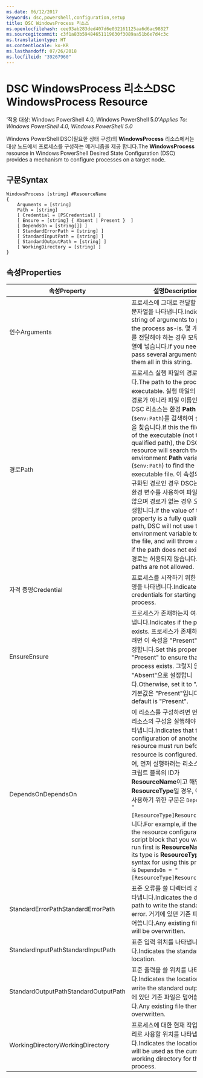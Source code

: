 ```yaml
---
ms.date: 06/12/2017
keywords: dsc,powershell,configuration,setup
title: DSC WindowsProcess 리소스
ms.openlocfilehash: cee93ab283ded407d6e032161125aa6d6ac98827
ms.sourcegitcommit: c3f1a83b59484651119630f3089aa51b6e7d4c3c
ms.translationtype: HT
ms.contentlocale: ko-KR
ms.lasthandoff: 07/26/2018
ms.locfileid: "39267960"
---
```

# <a name="dsc-windowsprocess-resource"></a><span data-ttu-id="472ab-103">DSC WindowsProcess 리소스</span><span class="sxs-lookup"><span data-stu-id="472ab-103">DSC WindowsProcess Resource</span></span>

<span data-ttu-id="472ab-104">‘적용 대상: Windows PowerShell 4.0, Windows PowerShell 5.0’</span><span class="sxs-lookup"><span data-stu-id="472ab-104">_Applies To: Windows PowerShell 4.0, Windows PowerShell 5.0_</span></span>

<span data-ttu-id="472ab-105">Windows PowerShell DSC(필요한 상태 구성)의 **WindowsProcess** 리소스에서는 대상 노드에서 프로세스를 구성하는 메커니즘을 제공 합니다.</span><span class="sxs-lookup"><span data-stu-id="472ab-105">The **WindowsProcess** resource in Windows PowerShell Desired State Configuration (DSC) provides a mechanism to configure processes on a target node.</span></span>

## <a name="syntax"></a><span data-ttu-id="472ab-106">구문</span><span class="sxs-lookup"><span data-stu-id="472ab-106">Syntax</span></span>

```
WindowsProcess [string] #ResourceName
{
    Arguments = [string]
    Path = [string]
    [ Credential = [PSCredential] ]
    [ Ensure = [string] { Absent | Present }  ]
    [ DependsOn = [string[]] ]
    [ StandardErrorPath = [string] ]
    [ StandardInputPath = [string] ]
    [ StandardOutputPath = [string] ]
    [ WorkingDirectory = [string] ]
}
```

## <a name="properties"></a><span data-ttu-id="472ab-107">속성</span><span class="sxs-lookup"><span data-stu-id="472ab-107">Properties</span></span>

| <span data-ttu-id="472ab-108">속성</span><span class="sxs-lookup"><span data-stu-id="472ab-108">Property</span></span> | <span data-ttu-id="472ab-109">설명</span><span class="sxs-lookup"><span data-stu-id="472ab-109">Description</span></span> |
| --- | --- |
| <span data-ttu-id="472ab-110">인수</span><span class="sxs-lookup"><span data-stu-id="472ab-110">Arguments</span></span>| <span data-ttu-id="472ab-111">프로세스에 그대로 전달할 인수의 문자열을 나타냅니다.</span><span class="sxs-lookup"><span data-stu-id="472ab-111">Indicates a string of arguments to pass to the process as-is.</span></span> <span data-ttu-id="472ab-112">몇 개의 인수를 전달해야 하는 경우 모두 이 문자열에 넣습니다.</span><span class="sxs-lookup"><span data-stu-id="472ab-112">If you need to pass several arguments, put them all in this string.</span></span>|
| <span data-ttu-id="472ab-113">경로</span><span class="sxs-lookup"><span data-stu-id="472ab-113">Path</span></span>| <span data-ttu-id="472ab-114">프로세스 실행 파일의 경로입니다.</span><span class="sxs-lookup"><span data-stu-id="472ab-114">The path to the process executable.</span></span> <span data-ttu-id="472ab-115">실행 파일의 정규화된 경로가 아니라 파일 이름인 경우 DSC 리소스는 환경 **Path** 변수(`$env:Path`)를 검색하여 실행 파일을 찾습니다.</span><span class="sxs-lookup"><span data-stu-id="472ab-115">If this the file name of the executable (not the fully qualified path), the DSC resource will search the environment **Path** variable (`$env:Path`) to find the executable file.</span></span> <span data-ttu-id="472ab-116">이 속성의 값이 정규화된 경로인 경우 DSC는 **Path** 환경 변수를 사용하여 파일을 찾지 않으며 경로가 없는 경우 오류가 발생합니다.</span><span class="sxs-lookup"><span data-stu-id="472ab-116">If the value of this property is a fully qualified path, DSC will not use the **Path** environment variable to find the file, and will throw an error if the path does not exist.</span></span> <span data-ttu-id="472ab-117">상대 경로는 허용되지 않습니다.</span><span class="sxs-lookup"><span data-stu-id="472ab-117">Relative paths are not allowed.</span></span>|
| <span data-ttu-id="472ab-118">자격 증명</span><span class="sxs-lookup"><span data-stu-id="472ab-118">Credential</span></span>| <span data-ttu-id="472ab-119">프로세스를 시작하기 위한 자격 증명을 나타냅니다.</span><span class="sxs-lookup"><span data-stu-id="472ab-119">Indicates the credentials for starting the process.</span></span>|
| <span data-ttu-id="472ab-120">Ensure</span><span class="sxs-lookup"><span data-stu-id="472ab-120">Ensure</span></span>| <span data-ttu-id="472ab-121">프로세스가 존재하는지 여부를 나타냅니다.</span><span class="sxs-lookup"><span data-stu-id="472ab-121">Indicates if the process exists.</span></span> <span data-ttu-id="472ab-122">프로세스가 존재하도록 하려면 이 속성을 "Present"으로 설정합니다.</span><span class="sxs-lookup"><span data-stu-id="472ab-122">Set this property to "Present" to ensure that the process exists.</span></span> <span data-ttu-id="472ab-123">그렇지 않으면, "Absent"으로 설정합니다.</span><span class="sxs-lookup"><span data-stu-id="472ab-123">Otherwise, set it to "Absent".</span></span> <span data-ttu-id="472ab-124">기본값은 "Present"입니다.</span><span class="sxs-lookup"><span data-stu-id="472ab-124">The default is "Present".</span></span>|
| <span data-ttu-id="472ab-125">DependsOn</span><span class="sxs-lookup"><span data-stu-id="472ab-125">DependsOn</span></span> | <span data-ttu-id="472ab-126">이 리소스를 구성하려면 먼저 다른 리소스의 구성을 실행해야 함을 나타냅니다.</span><span class="sxs-lookup"><span data-stu-id="472ab-126">Indicates that the configuration of another resource must run before this resource is configured.</span></span> <span data-ttu-id="472ab-127">예를 들어, 먼저 실행하려는 리소스 구성 스크립트 블록의 ID가 **ResourceName**이고 해당 형식이 **ResourceType**일 경우, 이 속성을 사용하기 위한 구문은 `DependsOn = "[ResourceType]ResourceName"`입니다.</span><span class="sxs-lookup"><span data-stu-id="472ab-127">For example, if the ID of the resource configuration script block that you want to run first is **ResourceName** and its type is **ResourceType**, the syntax for using this property is `DependsOn = "[ResourceType]ResourceName"` .</span></span>|
| <span data-ttu-id="472ab-128">StandardErrorPath</span><span class="sxs-lookup"><span data-stu-id="472ab-128">StandardErrorPath</span></span>| <span data-ttu-id="472ab-129">표준 오류를 쓸 디렉터리 경로를 나타냅니다.</span><span class="sxs-lookup"><span data-stu-id="472ab-129">Indicates the directory path to write the standard error.</span></span> <span data-ttu-id="472ab-130">거기에 있던 기존 파일은 덮어씁니다.</span><span class="sxs-lookup"><span data-stu-id="472ab-130">Any existing file there will be overwritten.</span></span>|
| <span data-ttu-id="472ab-131">StandardInputPath</span><span class="sxs-lookup"><span data-stu-id="472ab-131">StandardInputPath</span></span>| <span data-ttu-id="472ab-132">표준 입력 위치를 나타냅니다.</span><span class="sxs-lookup"><span data-stu-id="472ab-132">Indicates the standard input location.</span></span>|
| <span data-ttu-id="472ab-133">StandardOutputPath</span><span class="sxs-lookup"><span data-stu-id="472ab-133">StandardOutputPath</span></span>| <span data-ttu-id="472ab-134">표준 출력을 쓸 위치를 나타냅니다.</span><span class="sxs-lookup"><span data-stu-id="472ab-134">Indicates the location to write the standard output.</span></span> <span data-ttu-id="472ab-135">거기에 있던 기존 파일은 덮어씁니다.</span><span class="sxs-lookup"><span data-stu-id="472ab-135">Any existing file there will be overwritten.</span></span>|
| <span data-ttu-id="472ab-136">WorkingDirectory</span><span class="sxs-lookup"><span data-stu-id="472ab-136">WorkingDirectory</span></span>| <span data-ttu-id="472ab-137">프로세스에 대한 현재 작업 디렉터리로 사용할 위치를 나타냅니다.</span><span class="sxs-lookup"><span data-stu-id="472ab-137">Indicates the location that will be used as the current working directory for the process.</span></span>|
